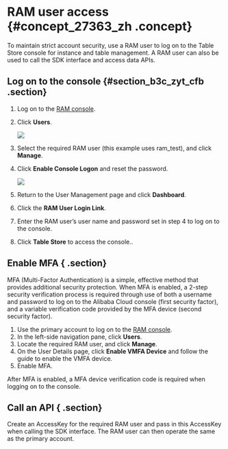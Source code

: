 # RAM user access {#concept_27363_zh .concept}

To maintain strict account security, use a RAM user to log on to the Table Store console for instance and table management. A RAM user can also be used to call the SDK interface and access data APIs.

## Log on to the console {#section_b3c_zyt_cfb .section}

1.  Log on to the [RAM console](https://partners-intl.console.aliyun.com/#/ram).
2.  Click **Users**.

    ![](http://static-aliyun-doc.oss-cn-hangzhou.aliyuncs.com/assets/img/20301/153960227012912_en-US.jpg)

3.  Select the required RAM user \(this example uses ram\_test\), and click **Manage**.
4.  Click **Enable Console Logon** and reset the password.

    ![](http://static-aliyun-doc.oss-cn-hangzhou.aliyuncs.com/assets/img/20301/153960227012925_en-US.png)

5.  Return to the User Management page and click **Dashboard**.
6.  Click the **RAM User Login Link**.
7.  Enter the RAM user’s user name and password set in step 4 to log on to the console.
8.  Click **Table Store** to access the console..

## Enable MFA { .section}

MFA \(Multi-Factor Authentication\) is a simple, effective method that provides additional security protection. When MFA is enabled, a 2-step security verification process is required through use of both a username and password to log on to the Alibaba Cloud console \(first security factor\), and a variable verification code provided by the MFA device \(second security factor\).

1.  Use the primary account to log on to the [RAM console](https://partners-intl.console.aliyun.com/#/ram).
2.  In the left-side navigation pane, click **Users**.
3.  Locate the required RAM user, and click **Manage**.
4.  On the User Details page, click **Enable VMFA Device** and follow the guide to enable the VMFA device.
5.  Enable MFA.

After MFA is enabled, a MFA device verification code is required when logging on to the console.

## Call an API { .section}

Create an AccessKey for the required RAM user and pass in this AccessKey when calling the SDK interface. The RAM user can then operate the same as the primary account.

